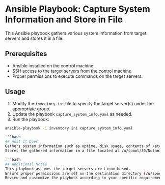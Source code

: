 # Ansible Playbook: Capture System Information and Store in File

This Ansible playbook gathers various system information from target servers and stores it in a file.

## Prerequisites

- Ansible installed on the control machine.
- SSH access to the target servers from the control machine.
- Proper permissions to execute commands on the target servers.

## Usage

1. Modify the `inventory.ini` file to specify the target server(s) under the appropriate group.
2. Update the playbook `capture_system_info.yaml` as needed.
3. Run the playbook:

```bash
ansible-playbook -i inventory.ini capture_system_info.yaml

```bash
## What It Does
Gathers system information such as uptime, disk usage, contents of /etc/fstab and /etc/shadow, network interfaces information, routing table, detailed network interfaces, and AD information.
Stores the gathered information in a file located at /u/spool/30/Nutanix_Migration/premigrationcheck.<date>.<time>.

```bash
## Additional Notes
This playbook assumes the target servers are Linux-based.
Ensure proper permissions are set on the destination directory (/u/spool/30/Nutanix_Migration) to allow writing the file.
Review and customize the playbook according to your specific requirements.
